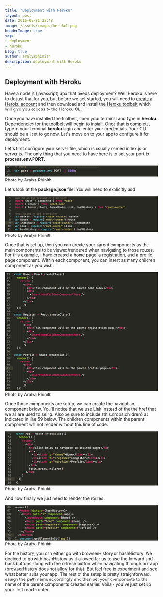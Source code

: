```yaml
---
title: "Deployment with Heroku"
layout: post
date: 2016-08-21 22:48
image: /assets/images/heroku1.png
headerImage: true
tag:
- deployment
- heroku
blog: true
author: aralyaphinith
description: deployment with Heroku
---
```


<div class="breaker"></div>

## Deployment with Heroku

Have a node.js (javascript) app that needs deployment?  Well Heroku is here to do just that for you, but before we get started, you will need to [create a Heroku account](https://www.heroku.com/) and then download and install the [Heroku toolbelt](https://toolbelt.heroku.com/) which will give you access to the Heroku CLI.

Once you have installed the toolbelt, open your terminal and type in **heroku**.  Dependencies for the toolbelt will begin to install.  Once that is complete, type in your terminal **heroku** login and enter your credentials.  Your CLI should be all set to go now.  Let's move on to your app to configure it for deployment.

Let's first configure your server file, which is usually named index.js or server.js.  The only thing that you need to have here is to set your port to **process.env.PORT**. 

<div class="environment_port">
  <img class="image" src="../assets/images/heroku2.png" alt="process.env.PORT">
  <figcaption class="caption">Photo by Aralya Phinith</figcaption>
</div>

Let's look at the **package.json** file.  You will need to explicitly add

<div class="react-router">
  <img class="image" src="../assets/images/react-router2.png" alt="import react-router">
  <figcaption class="caption">Photo by Aralya Phinith</figcaption>
</div>

Once that is set up, then you can create your parent components as the main components to be viewed/rendered when navigating to those routes.  For this example, I have created a home page, a registration, and a profile page component.  Within each component, you can insert as many children component as you wish:

<div class="react-router">
  <img class="image" src="../assets/images/react-router3.png" alt="parent component">
  <figcaption class="caption">Photo by Aralya Phinith</figcaption>
</div>

Once those components are setup, we can create the navigation component below.  You'll notice that we use Link instead of the the href that we all are used to seing.  Also be sure to include {this.props.children} as indicated in line 59 below.  The children components within the parent component will not render without this line of code.

<div class="react-router">
  <img class="image" src="../assets/images/react-router4.png" alt="nav bar">
  <figcaption class="caption">Photo by Aralya Phinith</figcaption>
</div>

And now finally we just need to render the routes:

<div class="react-router">
  <img class="image" src="../assets/images/react-router5.png" alt="render routes">
  <figcaption class="caption">Photo by Aralya Phinith</figcaption>
</div>

For the history, you can either go with browserHistory or hashHistory.  We decided to go with hashHistory as it allowed for us to use the forward and back buttons along with the refresh button when navigating through our app (browserHistory does not allow for this).  But feel free to experiment and see what better suits your app.  The rest of the setup is pretty straighforward, assign the path name accordingly and then set your components to the name of the parent components created earlier.  Voila - you've just set up your first react-router!